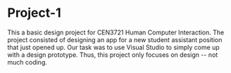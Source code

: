 # Project-1
This a basic design project for CEN3721 Human Computer Interaction. The project consisted of designing an app for a new student assistant position that just opened up. Our task was to use Visual Studio to simply come up with a design prototype. Thus, this project only focuses on design -- not much coding. 
